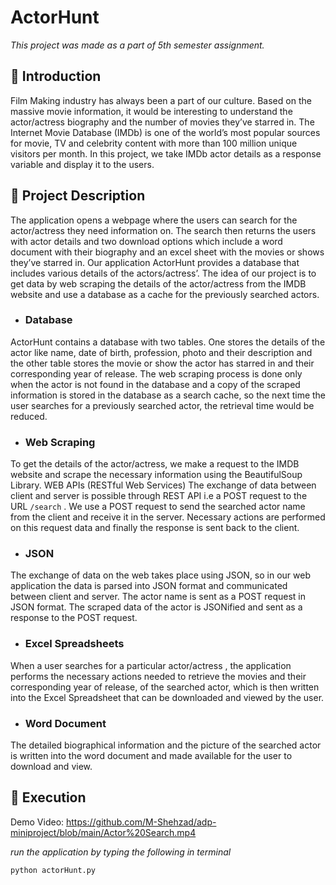 # ActorHunt
*This project was made as a part of 5th semester assignment.*

## 🔶 Introduction
Film Making industry has always been a part of our culture. Based on the massive movie information, it would be interesting to understand the actor/actress biography and the number of movies they’ve starred in.
The Internet Movie Database (IMDb) is one of the world’s most popular sources for movie, TV and celebrity content with more than 100 million unique visitors per month. 
In this project, we take IMDb actor details as a response variable and display it to the users.

## 🔶 Project Description

The application opens a webpage where the users can search for the actor/actress they need information on. The search then returns the users with actor details and two download options which include a word document with their biography and an excel sheet with the movies or shows they’ve starred in.
Our application ActorHunt provides a database that includes various details of the actors/actress’. The idea of our project is to get data by web scraping the details of the actor/actress from the IMDB website and use a database as a cache for the previously searched actors.

- ### Database
ActorHunt contains a database with two tables. One stores the details of the actor like name, date of birth, profession, photo and their description and the other table stores the movie or show the actor has starred in and their corresponding year of release.
The web scraping process is done only when the actor is not found in the database and a copy of the scraped information is stored in the database as a search cache, so the next time the user searches for a previously searched actor, the retrieval time would be reduced.

- ### Web Scraping
To get the details of the actor/actress, we make a request to the IMDB website and scrape the necessary information using the BeautifulSoup Library.
WEB APIs (RESTful Web Services)
The exchange of data between client and server is possible through REST API i.e a POST request to the URL `/search` . We use a POST request to send the searched actor name from the client and receive it in the server. Necessary actions are performed on this request data and finally the response is sent back to the client.

- ### JSON
The exchange of data on the web takes place using JSON, so in our web application the data is parsed into JSON format and communicated between client and server.
The actor name is sent as a POST request in JSON format.
The scraped data of the actor is JSONified and sent as a response to the POST request.

- ### Excel Spreadsheets
When a user searches for a particular actor/actress , the application performs the necessary actions needed to retrieve the movies and their corresponding year of release, of the searched actor, which is then written into the Excel Spreadsheet that can be downloaded and viewed by the user.

- ### Word Document
The detailed biographical information and the picture of the searched actor is written into the word document and made available for the user to download and view.


## 🔶 Execution
Demo Video:
https://github.com/M-Shehzad/adp-miniproject/blob/main/Actor%20Search.mp4

_run the application by typing the following in terminal_

```python actorHunt.py```

